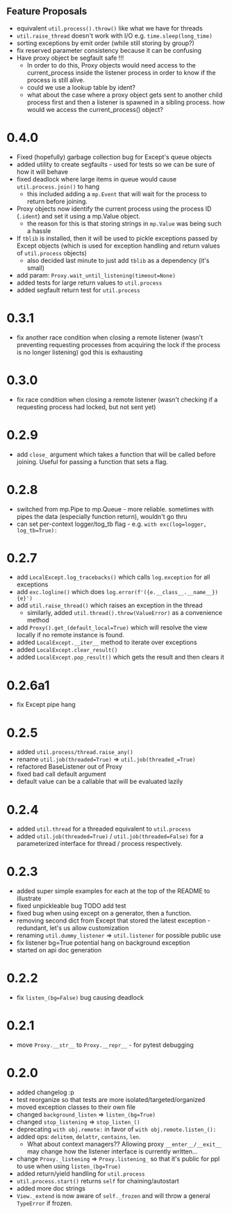 ## Feature Proposals
 - equivalent `util.process().throw()` like what we have for threads
 - `util.raise_thread` doesn't work with I/O e.g. `time.sleep(long_time)`
 - sorting exceptions by emit order (while still storing by group?)
 - fix reserved parameter consistency because it can be confusing
 - Have proxy object be segfault safe !!!
   - In order to do this, Proxy objects would need access to the current_process inside the listener process in order to know if the process is still alive.
   - could we use a lookup table by ident?
   - what about the case where a proxy object gets sent to another child process first and then a listener is spawned in a sibling process. how would we access the current_process() object?

# 0.4.0
 - Fixed (hopefully) garbage collection bug for Except's queue objects
 - added utility to create segfaults - used for tests so we can be sure of how it will behave
 - fixed deadlock where large items in queue would cause `util.process.join()` to hang
   - this included adding a `mp.Event` that will wait for the process to return before joining.
 - Proxy objects now identify the current process using the process ID (`.ident`) and set it using a mp.Value object.
   - the reason for this is that storing strings in `mp.Value` was being such a hassle
 - If `tblib` is installed, then it will be used to pickle exceptions passed by Except objects (which is used for exception handling and return values of `util.process` objects)
   - also decided last minute to just add `tblib` as a dependency (it's small)
 - add param: `Proxy.wait_until_listening(timeout=None)`
 - added tests for large return values to `util.process`
 - added segfault return test for `util.process`

# 0.3.1
 - fix another race condition when closing a remote listener (wasn't preventing requesting processes from acquiring the lock if the process is no longer listening) god this is exhausting

# 0.3.0
 - fix race condition when closing a remote listener (wasn't checking if a requesting process had locked, but not sent yet)

# 0.2.9
 - add `close_` argument which takes a function that will be called before joining. Useful for passing a function that sets a flag.

# 0.2.8
 - switched from mp.Pipe to mp.Queue - more reliable. sometimes with pipes the data (especially function return), wouldn't go thru
 - can set per-context logger/tog_tb flag - e.g. `with exc(log=logger, log_tb=True):`

# 0.2.7
 - add `LocalExcept.log_tracebacks()` which calls `log.exception` for all exceptions
 - add `exc.logline()` which does `log.error(f'({e.__class__.__name__}) {e}')`
 - add `util.raise_thread()` which raises an exception in the thread
    - similarly, added `util.thread().throw(ValueError)` as a convenience method
 - add `Proxy().get_(default_local=True)` which will resolve the view locally if no remote instance is found.
 - added `LocalExcept.__iter__` method to iterate over exceptions
 - added `LocalExcept.clear_result()`
 - added `LocalExcept.pop_result()` which gets the result and then clears it

# 0.2.6a1
 - fix Except pipe hang

# 0.2.5
 - added `util.process/thread.raise_any()`
 - rename `util.job(threaded=True)` => `util.job(threaded_=True)`
 - refactored BaseListener out of Proxy
 - fixed bad call default argument
 - default value can be a callable that will be evaluated lazily

# 0.2.4
 - added `util.thread` for a threaded equivalent to `util.process`
 - added `util.job(threaded=True)` / `util.job(threaded=False)` for a parameterized interface for thread / process respectively.

# 0.2.3
 - added super simple examples for each at the top of the README to illustrate
 - fixed unpickleable bug TODO add test
 - fixed bug when using except on a generator, then a function.
 - removing second dict from Except that stored the latest exception - redundant, let's us allow customization
 - renaming `util.dummy_listener` => `util.listener` for possible public use
 - fix listener bg=True potential hang on background exception
 - started on api doc generation

# 0.2.2
 - fix `listen_(bg=False)` bug causing deadlock

# 0.2.1
 - move `Proxy.__str__` to `Proxy.__repr__` - for pytest debugging

# 0.2.0
 - added changelog :p
 - test reorganize so that tests are more isolated/targeted/organized
 - moved exception classes to their own file
 - changed `background_listen` => `listen_(bg=True)`
 - changed `stop_listening` => `stop_listen_()`
 - deprecating `with obj.remote:` in favor of `with obj.remote.listen_():`
 - added ops: `delitem`, `delattr`, `contains`, `len`.
    - What about context managers?? Allowing proxy `__enter__/__exit__` may change how the listener interface is currently written...
 - change `Proxy._listening` => `Proxy.listening_` so that it's public for ppl to use when using `listen_(bg=True)`
 - added return/yield handling for `util.process`
 - `util.process.start()` returns `self` for chaining/autostart
 - added more doc strings
 - `View._extend` is now aware of `self._frozen` and will throw a general `TypeError` if frozen.
